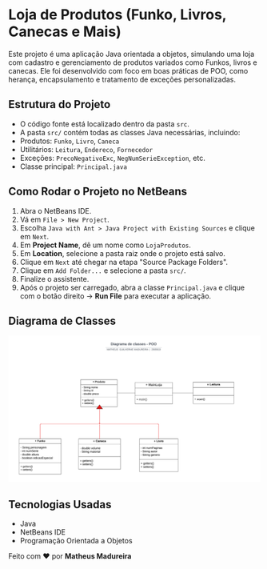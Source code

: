 # Loja de Produtos (Funko, Livros, Canecas e Mais)

Este projeto é uma aplicação Java orientada a objetos, simulando uma loja com cadastro e gerenciamento de produtos variados como Funkos, livros e canecas. Ele foi desenvolvido com foco em boas práticas de POO, como herança, encapsulamento e tratamento de exceções personalizadas.

## Estrutura do Projeto

- O código fonte está localizado dentro da pasta `src`.
- A pasta `src/` contém todas as classes Java necessárias, incluindo:
- Produtos: `Funko`, `Livro`, `Caneca`
- Utilitários: `Leitura`, `Endereco`, `Fornecedor`
- Exceções: `PrecoNegativoExc`, `NegNumSerieException`, etc.
- Classe principal: `Principal.java`

## Como Rodar o Projeto no NetBeans

1. Abra o NetBeans IDE.
2. Vá em `File > New Project`.
3. Escolha `Java with Ant > Java Project with Existing Sources` e clique em `Next`.
4. Em **Project Name**, dê um nome como `LojaProdutos`.
5. Em **Location**, selecione a pasta raiz onde o projeto está salvo.
6. Clique em `Next` até chegar na etapa "Source Package Folders".
7. Clique em `Add Folder...` e selecione a pasta `src/`.
8. Finalize o assistente.
9. Após o projeto ser carregado, abra a classe `Principal.java` e clique com o botão direito → **Run File** para executar a aplicação.

## Diagrama de Classes
![Diagrama de Classes](./assets/DiagramaClassesProduto.png)

## Tecnologias Usadas
- Java 
- NetBeans IDE
- Programação Orientada a Objetos

Feito com ❤️ por **Matheus Madureira**
